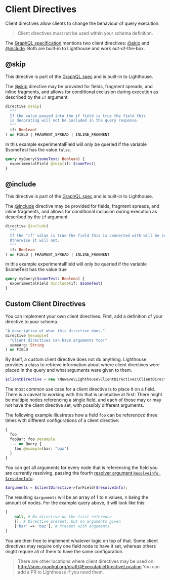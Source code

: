 # Client Directives

Client directives allow clients to change the behaviour of query execution.

> Client directives must not be used within your schema definition.

The [GraphQL specification](https://graphql.github.io/graphql-spec/June2018/#sec-Type-System.Directives)
mentions two client directives: [@skip](#skip) and [@include](#include).
Both are built-in to Lighthouse and work out-of-the-box.

## @skip

This directive is part of the [GraphQL spec](https://graphql.github.io/graphql-spec/June2018/#sec--include)
and is built-in to Lighthouse.

The [@skip](#skip) directive may be provided for fields, fragment spreads, and inline fragments, and allows for conditional
exclusion during execution as described by the `if` argument.

```graphql
directive @skip(
  """
  If the value passed into the if field is true the field this
  is decorating will not be included in the query response.
  """
  if: Boolean!
) on FIELD | FRAGMENT_SPREAD | INLINE_FRAGMENT
```

In this example experimentalField will only be queried if the variable \$someTest has the value `false`.

```graphql
query myQuery($someTest: Boolean) {
  experimentalField @skip(if: $someTest)
}
```

## @include

This directive is part of the [GraphQL spec](https://graphql.github.io/graphql-spec/June2018/#sec--include)
and is built-in to Lighthouse.

The [@include](#include) directive may be provided for fields, fragment spreads, and inline fragments,
and allows for conditional inclusion during execution as described by the `if` argument.

```graphql
directive @include(
  """
  If the "if" value is true the field this is connected with will be included in the query response.
  Otherwise it will not.
  """
  if: Boolean
) on FIELD | FRAGMENT_SPREAD | INLINE_FRAGMENT
```

In this example experimentalField will only be queried if the variable \$someTest has the value true

```graphql
query myQuery($someTest: Boolean) {
  experimentalField @include(if: $someTest)
}
```

## Custom Client Directives

You can implement your own client directives.
First, add a definition of your directive to your schema.

```graphql
"A description of what this directive does."
directive @example(
  "Client directives can have arguments too!"
  someArg: String
) on FIELD
```

By itself, a custom client directive does not do anything.
Lighthouse provides a class to retrieve information about where client directives
were placed in the query and what arguments were given to them.

```php
$clientDirective = new \Nuwave\Lighthouse\ClientDirectives\ClientDirective('example');
```

The most common use case for a client directive is to place it on a field. There is a caveat
to working with this that is unintuitive at first: There might be multiple nodes referencing a single
field, and each of those may or may not have the client directive set, with possibly different arguments.

The following example illustrates how a field `foo` can be referenced three times with different
configurations of a client directive:

```graphql
{
  foo
  fooBar: foo @example
  ... on Query {
    foo @example(bar: "baz")
  }
}
```

You can get all arguments for every node that is referencing the field you are currently
resolving, passing the fourth [resolver argument `ResolveInfo $resolveInfo`](../api-reference/resolvers.md#resolver-function-signature):

```php
$arguments = $clientDirective->forField($resolveInfo);
```

The resulting `$arguments` will be an array of 1 to n values, n being the amount of nodes.
For the example query above, it will look like this:

```php
[
    null, # No directive on the first reference
    [], # Directive present, but no arguments given
    ['bar' => 'baz'], # Present with arguments
]
```

You are then free to implement whatever logic on top of that. Some client directives may require
only one field node to have it set, whereas others might require all of them to have the same configuration.

> There are other locations where client directives may be used on: http://spec.graphql.org/draft/#ExecutableDirectiveLocation
> You can add a PR to Lighthouse if you need them.
